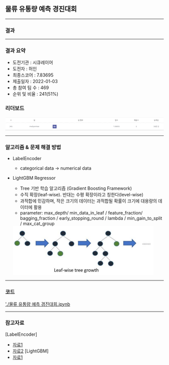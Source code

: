 ## 물류 유통량 예측 경진대회

------------

### 결과

----------------

### 결과 요약

* 도전기관 : 시큐레이어
* 도전자 : 허인
* 최종스코어 : 7.83695
* 제출일자 : 2022-01-03
* 총 참여 팀 수 : 469
* 순위 및 비율 :  241(51%)

### 리더보드

![결과](screenshot/scoreGoods.PNG)

----------

### 알고리즘 & 문제 해결 방법

* LabelEncoder
  * categorical data -> numerical data 

* LightGBM Regressor
  * Tree 기반 학습 알고리즘 (Gradient Boosting Framework)
  * 수직 확장(leaf-wise). 반대는 수평 확장이라고 칭한다(level-wise)
  * 과적합에 민감하며, 작은 크기의 데이터는 과적합될 확률이 크기에 대용량의 데이터에 활용
  * parameter: max_depth/ min_data_in_leaf / feature_fraction/ bagging_fraction / early_stopping_round / lambda / min_gain_to_split / max_cat_group
  <img src="screenshot/LGBM.jpg" alt="model" style="zoom: 67%;" />

-----------

### 코드

['./물류 유통량 예측 경진대회.ipynb](https://github.com/gjdls01/AutoAPE-challenge3/blob/main/dacon/%EB%AC%BC%EB%A5%98%20%EC%9C%A0%ED%86%B5%EB%9F%89%20%EC%98%88%EC%B8%A1%20%EA%B2%BD%EC%A7%84%EB%8C%80%ED%9A%8C/%EB%AC%BC%EB%A5%98%20%EC%9C%A0%ED%86%B5%EB%9F%89%20%EC%98%88%EC%B8%A1%20%EA%B2%BD%EC%A7%84%EB%8C%80%ED%9A%8C.ipynb)

-----------

### 참고자료

[LabelEncoder]
- [자료1](https://scikit-learn.org/stable/modules/generated/sklearn.preprocessing.LabelEncoder.html)
- [자료2](https://towardsdatascience.com/categorical-encoding-using-label-encoding-and-one-hot-encoder-911ef77fb5bd)
[LightGBM] 
- [자료1](https://lightgbm.readthedocs.io/en/latest/)
